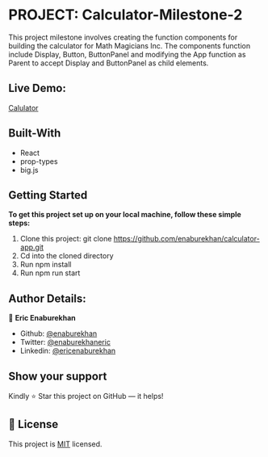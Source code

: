 # PROJECT: Calculator-Milestone-2 
This project milestone involves creating the function components for building the calculator for Math Magicians Inc. The components function include Display, Button, ButtonPanel and modifying the App function as Parent to accept Display and ButtonPanel as child elements. 

 
 ## Live Demo:
[Calulator](http://ericenaburekhan.me/calculator-app/)

## Built-With

- React
- prop-types
- big.js


## Getting Started

**To get this project set up on your local machine, follow these simple steps:**

1. Clone this project: git clone https://github.com/enaburekhan/calculator-app.git
2. Cd into the cloned directory 
3. Run npm install
3. Run npm run start

## Author Details:

👤 **Eric Enaburekhan**

- Github: [@enaburekhan](https://github.com/enaburekhan)
- Twitter: [@enaburekhaneric](https://twitter.com/enaburekhaneric)
- Linkedin: [@ericenaburekhan](https://www.linkedin.com/in/eric-enaburekhan-801a28100/)

## Show your support

Kindly ⭐ Star this project on GitHub — it helps!

## 📝 License

This project is [MIT](lic.url) licensed.   
